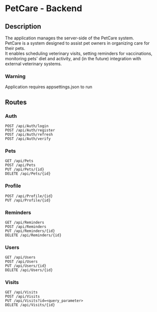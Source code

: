 # PetCare - Backend

## Description

The application manages the server-side of the PetCare system.  
PetCare is a system designed to assist pet owners in organizing care for their pets.  
It enables scheduling veterinary visits, setting reminders for vaccinations, monitoring pets' diet and activity, and (in the future) integration with external veterinary systems.

### Warning
Application requires appsettings.json to run

## Routes

### Auth

```http
POST /api/Auth/login
POST /api/Auth/register
POST /api/Auth/refresh
POST /api/Auth/verify
```

### Pets

```http
GET /api/Pets
POST /api/Pets
PUT /api/Pets/{id}
DELETE /api/Pets/{id}
```

### Profile

```http
POST /api/Profile/{id}
PUT /api/Profile/{id}
```

### Reminders

```http
GET /api/Reminders
POST /api/Reminders
PUT /api/Reminders/{id}
DELETE /api/Reminders/{id}
```

### Users

```http
GET /api/Users
POST /api/Users
PUT /api/Users/{id}
DELETE /api/Users/{id}
```

### Visits

```http
GET /api/Visits
POST /api/Visits
PUT /api/Visits?id=<query_parameter>
DELETE /api/Visits/{id}
```
